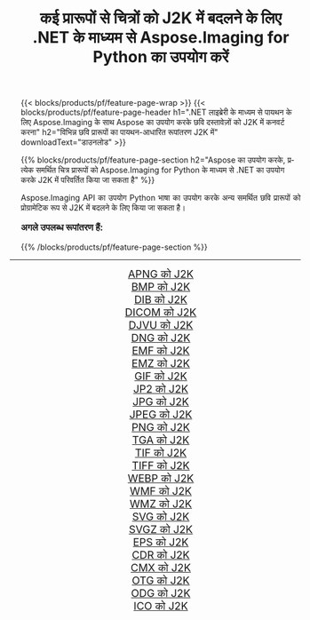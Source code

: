 ﻿---
title: कई प्रारूपों से चित्रों को J2K में बदलने के लिए .NET के माध्यम से Aspose.Imaging for Python का उपयोग करें 
weight: 3920
url: /hi/python-net/conversion/to/j2k/ 
lang: hi
langdirlevel: 2
locales: zh-hans,ja,it,ru,de,es,fr,nl,id,lt,pl,pt,vi,tr,ko,zh-hant,ar,hi,th,sv,cs,uk,he
description: आप विभिन्न स्वरूपों से J2K में कनवर्ट करने के लिए .NET लाइब्रेरी के माध्यम से पायथन के लिए Aspose.Imaging का उपयोग कर सकते हैं
---

{{< blocks/products/pf/feature-page-wrap >}}
{{< blocks/products/pf/feature-page-header h1=".NET लाइब्रेरी के माध्यम से पायथन के लिए Aspose.Imaging के साथ Aspose का उपयोग करके छवि दस्तावेज़ों को J2K में कनवर्ट करना" h2="विभिन्न छवि प्रारूपों का पायथन-आधारित रूपांतरण J2K में" downloadText="डाउनलोड" >}}


{{% blocks/products/pf/feature-page-section  h2="Aspose का उपयोग करके, प्रत्येक समर्थित चित्र प्रारूपों को Aspose.Imaging for Python के माध्यम से .NET का उपयोग करके J2K में परिवर्तित किया जा सकता है" %}}
<p align=justify>Aspose.Imaging API का उपयोग Python भाषा का उपयोग करके अन्य समर्थित छवि प्रारूपों को प्रोग्रामेटिक रूप से J2K में बदलने के लिए किया जा सकता है।</p>
<h3 style="margin-top:16px;">
अगले उपलब्ध रूपांतरण हैं:
</h3>
{{% /blocks/products/pf/feature-page-section %}}
<div class="container-fluid productfamilypage bg-gray">
    <div class="convertypes bg-gray agp-content section">
        <div class="container">
		<hr style="margin-left:-20px;"/>
		<div class="row other-converters" style="gap: 10px;font-size: 19px;text-align:center;">
		    <div class='col-md-3 other-converter remove-lp remove-rp'><a href="/imaging/hi/python-net/conversion/apng-to-j2k/" style="padding:15px;">APNG को J2K</a></div>
<div class='col-md-3 other-converter remove-lp remove-rp'><a href="/imaging/hi/python-net/conversion/bmp-to-j2k/" style="padding:15px;">BMP को J2K</a></div>
<div class='col-md-3 other-converter remove-lp remove-rp'><a href="/imaging/hi/python-net/conversion/dib-to-j2k/" style="padding:15px;">DIB को J2K</a></div>
<div class='col-md-3 other-converter remove-lp remove-rp'><a href="/imaging/hi/python-net/conversion/dicom-to-j2k/" style="padding:15px;">DICOM को J2K</a></div>
<div class='col-md-3 other-converter remove-lp remove-rp'><a href="/imaging/hi/python-net/conversion/djvu-to-j2k/" style="padding:15px;">DJVU को J2K</a></div>
<div class='col-md-3 other-converter remove-lp remove-rp'><a href="/imaging/hi/python-net/conversion/dng-to-j2k/" style="padding:15px;">DNG को J2K</a></div>
<div class='col-md-3 other-converter remove-lp remove-rp'><a href="/imaging/hi/python-net/conversion/emf-to-j2k/" style="padding:15px;">EMF को J2K</a></div>
<div class='col-md-3 other-converter remove-lp remove-rp'><a href="/imaging/hi/python-net/conversion/emz-to-j2k/" style="padding:15px;">EMZ को J2K</a></div>
<div class='col-md-3 other-converter remove-lp remove-rp'><a href="/imaging/hi/python-net/conversion/gif-to-j2k/" style="padding:15px;">GIF को J2K</a></div>
<div class='col-md-3 other-converter remove-lp remove-rp'><a href="/imaging/hi/python-net/conversion/jp2-to-j2k/" style="padding:15px;">JP2 को J2K</a></div>
<div class='col-md-3 other-converter remove-lp remove-rp'><a href="/imaging/hi/python-net/conversion/jpg-to-j2k/" style="padding:15px;">JPG को J2K</a></div>
<div class='col-md-3 other-converter remove-lp remove-rp'><a href="/imaging/hi/python-net/conversion/jpeg-to-j2k/" style="padding:15px;">JPEG को J2K</a></div>
<div class='col-md-3 other-converter remove-lp remove-rp'><a href="/imaging/hi/python-net/conversion/png-to-j2k/" style="padding:15px;">PNG को J2K</a></div>
<div class='col-md-3 other-converter remove-lp remove-rp'><a href="/imaging/hi/python-net/conversion/tga-to-j2k/" style="padding:15px;">TGA को J2K</a></div>
<div class='col-md-3 other-converter remove-lp remove-rp'><a href="/imaging/hi/python-net/conversion/tif-to-j2k/" style="padding:15px;">TIF को J2K</a></div>
<div class='col-md-3 other-converter remove-lp remove-rp'><a href="/imaging/hi/python-net/conversion/tiff-to-j2k/" style="padding:15px;">TIFF को J2K</a></div>
<div class='col-md-3 other-converter remove-lp remove-rp'><a href="/imaging/hi/python-net/conversion/webp-to-j2k/" style="padding:15px;">WEBP को J2K</a></div>
<div class='col-md-3 other-converter remove-lp remove-rp'><a href="/imaging/hi/python-net/conversion/wmf-to-j2k/" style="padding:15px;">WMF को J2K</a></div>
<div class='col-md-3 other-converter remove-lp remove-rp'><a href="/imaging/hi/python-net/conversion/wmz-to-j2k/" style="padding:15px;">WMZ को J2K</a></div>
<div class='col-md-3 other-converter remove-lp remove-rp'><a href="/imaging/hi/python-net/conversion/svg-to-j2k/" style="padding:15px;">SVG को J2K</a></div>
<div class='col-md-3 other-converter remove-lp remove-rp'><a href="/imaging/hi/python-net/conversion/svgz-to-j2k/" style="padding:15px;">SVGZ को J2K</a></div>
<div class='col-md-3 other-converter remove-lp remove-rp'><a href="/imaging/hi/python-net/conversion/eps-to-j2k/" style="padding:15px;">EPS को J2K</a></div>
<div class='col-md-3 other-converter remove-lp remove-rp'><a href="/imaging/hi/python-net/conversion/cdr-to-j2k/" style="padding:15px;">CDR को J2K</a></div>
<div class='col-md-3 other-converter remove-lp remove-rp'><a href="/imaging/hi/python-net/conversion/cmx-to-j2k/" style="padding:15px;">CMX को J2K</a></div>
<div class='col-md-3 other-converter remove-lp remove-rp'><a href="/imaging/hi/python-net/conversion/otg-to-j2k/" style="padding:15px;">OTG को J2K</a></div>
<div class='col-md-3 other-converter remove-lp remove-rp'><a href="/imaging/hi/python-net/conversion/odg-to-j2k/" style="padding:15px;">ODG को J2K</a></div>
<div class='col-md-3 other-converter remove-lp remove-rp'><a href="/imaging/hi/python-net/conversion/ico-to-j2k/" style="padding:15px;">ICO को J2K</a></div>
                </div>
        </div>
    </div>
</div>
<br/>

